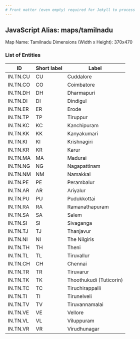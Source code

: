 ```yaml
---
# Front matter (even empty) required for Jekyll to process
---
```


## JavaScript Alias: maps/tamilnadu

Map Name: Tamilnadu
Dimensions (Width x Height): 370x470






### List of Entities

ID | Short label | Label
---|---|---|
IN.TN.CU|CU|Cuddalore
IN.TN.CO|CO|Coimbatore
IN.TN.DH|DH|Dharmapuri
IN.TN.DI|DI|Dindigul
IN.TN.ER|ER|Erode
IN.TN.TP|TP|Tiruppur
IN.TN.KC|KC|Kanchipuram
IN.TN.KK|KK|Kanyakumari
IN.TN.KI|KI|Krishnagiri
IN.TN.KR|KR|Karur
IN.TN.MA|MA|Madurai
IN.TN.NG|NG|Nagapattinam
IN.TN.NM|NM|Namakkal
IN.TN.PE|PE|Perambalur
IN.TN.AR|AR|Ariyalur
IN.TN.PU|PU|Pudukkottai
IN.TN.RA|RA|Ramanathapuram
IN.TN.SA|SA|Salem
IN.TN.SI|SI|Sivaganga
IN.TN.TJ|TJ|Thanjavur
IN.TN.NI|NI|The Nilgiris
IN.TN.TH|TH|Theni
IN.TN.TL|TL|Tiruvallur
IN.TN.CH|CH|Chennai
IN.TN.TR|TR|Tiruvarur
IN.TN.TK|TK|Thoothukudi (Tuticorin)
IN.TN.TC|TC|Tiruchirappalli
IN.TN.TI|TI|Tirunelveli
IN.TN.TV|TV|Tiruvannamalai
IN.TN.VE|VE|Vellore
IN.TN.VL|VL|Viluppuram
IN.TN.VR|VR|Virudhunagar
